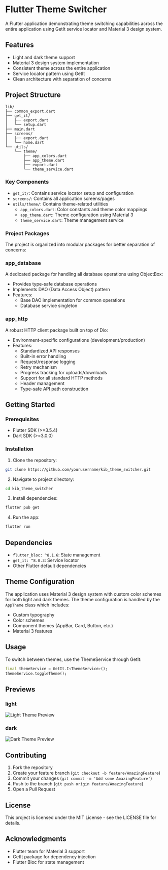 # Flutter Theme Switcher

A Flutter application demonstrating theme switching capabilities across the entire application using GetIt service locator and Material 3 design system.

## Features

- Light and dark theme support
- Material 3 design system implementation
- Consistent theme across the entire application
- Service locator pattern using GetIt
- Clean architecture with separation of concerns

## Project Structure

```
lib/
├── common_export.dart
├── get_it/
│   ├── export.dart
│   └── setup.dart
├── main.dart
├── screens/
│   ├── export.dart
│   └── home.dart
└── utils/
    └── theme/
        ├── app_colors.dart
        ├── app_theme.dart
        ├── export.dart
        └── theme_service.dart
```

### Key Components

- `get_it/`: Contains service locator setup and configuration
- `screens/`: Contains all application screens/pages
- `utils/theme/`: Contains theme-related utilities
    - `app_colors.dart`: Color constants and theme color mappings
    - `app_theme.dart`: Theme configuration using Material 3
    - `theme_service.dart`: Theme management service

### Project Packages

The project is organized into modular packages for better separation of concerns:

### app_database

A dedicated package for handling all database operations using ObjectBox:

- Provides type-safe database operations
- Implements DAO (Data Access Object) pattern
- Features:
  - Base DAO implementation for common operations
  - Database service singleton

### app_http

A robust HTTP client package built on top of Dio:

- Environment-specific configurations (development/production)
- Features:
  - Standardized API responses
  - Built-in error handling
  - Request/response logging
  - Retry mechanism
  - Progress tracking for uploads/downloads
  - Support for all standard HTTP methods
  - Header management
  - Type-safe API path construction

## Getting Started

### Prerequisites

- Flutter SDK (>=3.5.4)
- Dart SDK (>=3.0.0)

### Installation

1. Clone the repository:
```bash
git clone https://github.com/yourusername/kib_theme_switcher.git
```

2. Navigate to project directory:
```bash
cd kib_theme_switcher
```

3. Install dependencies:
```bash
flutter pub get
```

4. Run the app:
```bash
flutter run
```

## Dependencies

- `flutter_bloc: ^8.1.6`: State management
- `get_it: ^8.0.3`: Service locator
- Other Flutter default dependencies

## Theme Configuration

The application uses Material 3 design system with custom color schemes for both light and dark themes. The theme configuration is handled by the `AppTheme` class which includes:

- Custom typography
- Color schemes
- Component themes (AppBar, Card, Button, etc.)
- Material 3 features

## Usage

To switch between themes, use the ThemeService through GetIt:

```dart
final themeService = GetIt.I<ThemeService>();
themeService.toggleTheme();
```

## Previews
### light
![Light Theme Preview](assets/images/light-theme.png)
### dark
![Dark Theme Preview](assets/images/dark-theme.png)

## Contributing

1. Fork the repository
2. Create your feature branch (`git checkout -b feature/AmazingFeature`)
3. Commit your changes (`git commit -m 'Add some AmazingFeature'`)
4. Push to the branch (`git push origin feature/AmazingFeature`)
5. Open a Pull Request

## License

This project is licensed under the MIT License - see the LICENSE file for details.

## Acknowledgments

- Flutter team for Material 3 support
- GetIt package for dependency injection
- Flutter Bloc for state management